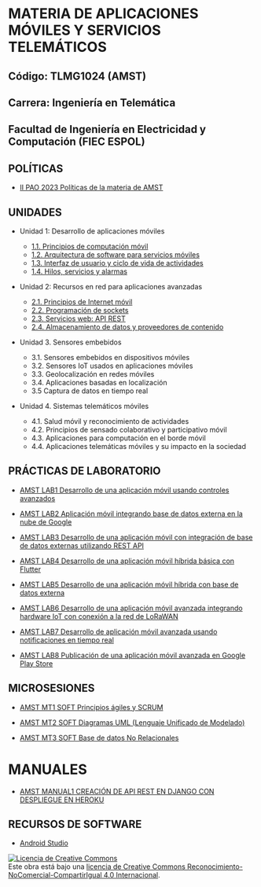 # MATERIA DE APLICACIONES MÓVILES Y SERVICIOS TELEMÁTICOS
## Código: TLMG1024 (AMST)
## Carrera: Ingeniería en Telemática
## Facultad de Ingeniería en Electricidad y Computación (FIEC ESPOL)


## POLÍTICAS
* [II PAO 2023 Políticas de la materia de AMST](https://aulavirtual.espol.edu.ec/files/4368315/download?download_frd=1)

## UNIDADES

* Unidad 1: Desarrollo de aplicaciones móviles
    * [1.1. Principios de computación móvil](unidades/unidad1/unidad1_1.md)
    * [1.2. Arquitectura de software para servicios móviles](unidades/unidad1/unidad1_2.md)
    * [1.3. Interfaz de usuario y ciclo de vida de actividades](unidades/unidad1/unidad1_3.md)
    * [1.4. Hilos, servicios y alarmas](unidades/unidad1/unidad1_4.md)

* Unidad 2: Recursos en red para aplicaciones avanzadas
    * [2.1. Principios de Internet móvil](unidades/unidad2/unidad2_1.md)
    * [2.2. Programación de sockets](unidades/unidad2/unidad2_2.md)
    * [2.3. Servicios web: API REST](unidades/unidad2/unidad2_3.md)
    * [2.4. Almacenamiento de datos y proveedores de contenido](unidades/unidad2/unidad2_4.md)

* Unidad 3. Sensores embebidos
    * 3.1. Sensores embebidos en dispositivos móviles
    * 3.2. Sensores IoT usados en aplicaciones móviles
    * 3.3. Geolocalización en redes móviles
    * 3.4. Aplicaciones basadas en localización
    * 3.5 Captura de datos en tiempo real

* Unidad 4. Sistemas telemáticos móviles
    * 4.1. Salud móvil y reconocimiento de actividades
    * 4.2. Principios de sensado colaborativo y participativo móvil
    * 4.3. Aplicaciones para computación en el borde móvil
    * 4.4. Aplicaciones telemáticas móviles y su impacto en la sociedad

## PRÁCTICAS DE LABORATORIO
* [AMST LAB1 Desarrollo de una aplicación móvil usando controles avanzados](laboratorios/laboratorio1.md)

* [AMST LAB2 Aplicación móvil integrando base de datos externa en la nube de Google](laboratorios/laboratorio2.md)

* [AMST LAB3 Desarrollo de una aplicación móvil con integración de base de datos externas utilizando REST API](laboratorios/laboratorio3.md)

* [AMST LAB4 Desarrollo de una aplicación móvil híbrida básica con Flutter](laboratorios/laboratorio4.md)

* [AMST LAB5 Desarrollo de una aplicación móvil híbrida con base de datos externa](laboratorios/laboratorio5.md)

* [AMST LAB6 Desarrollo de una aplicación móvil avanzada integrando hardware IoT con conexión a la red de LoRaWAN](laboratorios/laboratorio.md)

* [AMST LAB7 Desarrollo de aplicación móvil avanzada usando notificaciones en tiempo real](laboratorios/laboratorio.md)

* [AMST LAB8 Publicación de una aplicación móvil avanzada en Google Play Store](laboratorios/laboratorio.md)

## MICROSESIONES
* [AMST MT1 SOFT Principios ágiles y SCRUM](microsesiones/microsesion1_software_scrum.md)

* [AMST MT2 SOFT Diagramas UML (Lenguaje Unificado de Modelado)](microsesiones/microsesion2_software_uml.md)

* [AMST MT3 SOFT Base de datos No Relacionales](microsesiones/microsesion3_software_norelacional.md)


# MANUALES
* [AMST MANUAL1 CREACIÓN DE API REST EN DJANGO CON DESPLIEGUE EN HEROKU](https://aulavirtual.espol.edu.ec/files/3695699/download?download_frd=1)

## RECURSOS DE SOFTWARE
- [Android Studio](https://developer.android.com/studio)

<a rel="license" href="http://creativecommons.org/licenses/by-nc-sa/4.0/"><img alt="Licencia de Creative Commons" style="border-width:0" src="https://i.creativecommons.org/l/by-nc-sa/4.0/88x31.png" /></a><br />Este obra está bajo una <a rel="license" href="http://creativecommons.org/licenses/by-nc-sa/4.0/">licencia de Creative Commons Reconocimiento-NoComercial-CompartirIgual 4.0 Internacional</a>.

<!-- Google tag (gtag.js) -->
<script async src="https://www.googletagmanager.com/gtag/js?id=G-711FMTCF19"></script>
<script>
  window.dataLayer = window.dataLayer || [];
  function gtag(){dataLayer.push(arguments);}
  gtag('js', new Date());

  gtag('config', 'G-711FMTCF19');
</script>




